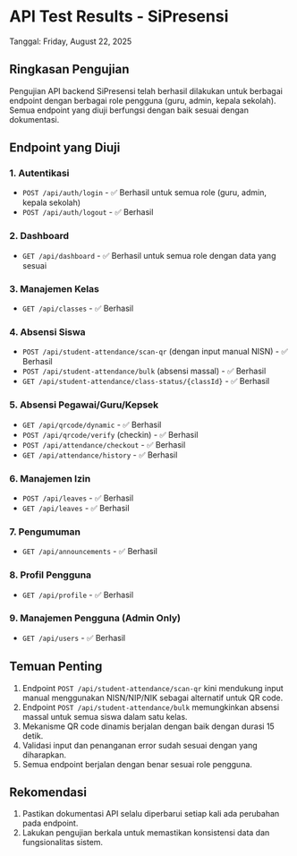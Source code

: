 # API Test Results - SiPresensi
Tanggal: Friday, August 22, 2025

## Ringkasan Pengujian
Pengujian API backend SiPresensi telah berhasil dilakukan untuk berbagai endpoint dengan berbagai role pengguna (guru, admin, kepala sekolah). Semua endpoint yang diuji berfungsi dengan baik sesuai dengan dokumentasi.

## Endpoint yang Diuji

### 1. Autentikasi
- `POST /api/auth/login` - ✅ Berhasil untuk semua role (guru, admin, kepala sekolah)
- `POST /api/auth/logout` - ✅ Berhasil

### 2. Dashboard
- `GET /api/dashboard` - ✅ Berhasil untuk semua role dengan data yang sesuai

### 3. Manajemen Kelas
- `GET /api/classes` - ✅ Berhasil

### 4. Absensi Siswa
- `POST /api/student-attendance/scan-qr` (dengan input manual NISN) - ✅ Berhasil
- `POST /api/student-attendance/bulk` (absensi massal) - ✅ Berhasil
- `GET /api/student-attendance/class-status/{classId}` - ✅ Berhasil

### 5. Absensi Pegawai/Guru/Kepsek
- `GET /api/qrcode/dynamic` - ✅ Berhasil
- `POST /api/qrcode/verify` (checkin) - ✅ Berhasil
- `POST /api/attendance/checkout` - ✅ Berhasil
- `GET /api/attendance/history` - ✅ Berhasil

### 6. Manajemen Izin
- `POST /api/leaves` - ✅ Berhasil
- `GET /api/leaves` - ✅ Berhasil

### 7. Pengumuman
- `GET /api/announcements` - ✅ Berhasil

### 8. Profil Pengguna
- `GET /api/profile` - ✅ Berhasil

### 9. Manajemen Pengguna (Admin Only)
- `GET /api/users` - ✅ Berhasil

## Temuan Penting
1. Endpoint `POST /api/student-attendance/scan-qr` kini mendukung input manual menggunakan NISN/NIP/NIK sebagai alternatif untuk QR code.
2. Endpoint `POST /api/student-attendance/bulk` memungkinkan absensi massal untuk semua siswa dalam satu kelas.
3. Mekanisme QR code dinamis berjalan dengan baik dengan durasi 15 detik.
4. Validasi input dan penanganan error sudah sesuai dengan yang diharapkan.
5. Semua endpoint berjalan dengan benar sesuai role pengguna.

## Rekomendasi
1. Pastikan dokumentasi API selalu diperbarui setiap kali ada perubahan pada endpoint.
2. Lakukan pengujian berkala untuk memastikan konsistensi data dan fungsionalitas sistem.